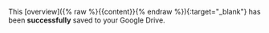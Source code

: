 This [overview]({% raw %}{{content}}{% endraw %}){:target="_blank"} has been __successfully__ saved to your Google Drive.